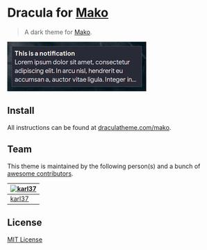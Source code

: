 # Dracula for [Mako](https://github.com/emersion/mako/)

> A dark theme for [Mako](https://github.com/emersion/mako/).

![Screenshot](./screenshot.png)

## Install

All instructions can be found at [draculatheme.com/mako](https://draculatheme.com/mako).

## Team

This theme is maintained by the following person(s) and a bunch of [awesome contributors](https://github.com/dracula/mako/graphs/contributors).

[![karl37](https://github.com/karl37.png?size=100)](https://github.com/karl37) |
--- |
[karl37](https://github.com/karl37) |

## License

[MIT License](./LICENSE)
